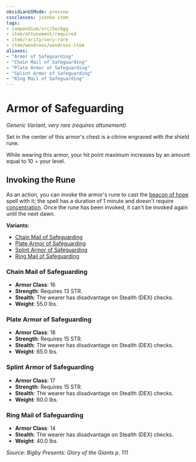 ```yaml
---
obsidianUIMode: preview
cssclasses: json5e-item
tags:
- compendium/src/5e/bgg
- item/attunement/required
- item/rarity/very-rare
- item/wondrous/wondrous-item
aliases: 
- "Armor of Safeguarding"
- "Chain Mail of Safeguarding"
- "Plate Armor of Safeguarding"
- "Splint Armor of Safeguarding"
- "Ring Mail of Safeguarding"
---
```

# Armor of Safeguarding
*Generic Variant, very rare (requires attunement)*  


Set in the center of this armor's chest is a citrine engraved with the shield rune.

While wearing this armor, your hit point maximum increases by an amount equal to 10 + your level.

## Invoking the Rune

As an action, you can invoke the armor's rune to cast the [beacon of hope](5E2014官方资源/spells/beacon-of-hope.md) spell with it; the spell has a duration of 1 minute and doesn't require [concentration](5E2014官方资源/规则/conditions.md#concentration). Once the rune has been invoked, it can't be invoked again until the next dawn.

**Variants**:
- [Chain Mail of Safeguarding](#Chain%20Mail%20of%20Safeguarding)
- [Plate Armor of Safeguarding](#Plate%20Armor%20of%20Safeguarding)
- [Splint Armor of Safeguarding](#Splint%20Armor%20of%20Safeguarding)
- [Ring Mail of Safeguarding](#Ring%20Mail%20of%20Safeguarding)

### Chain Mail of Safeguarding

- **Armor Class**: 16
- **Strength**: Requires 13 STR.
- **Stealth**: The wearer has disadvantage on Stealth (DEX) checks.
- **Weight**: 55.0 lbs.

### Plate Armor of Safeguarding

- **Armor Class**: 18
- **Strength**: Requires 15 STR.
- **Stealth**: The wearer has disadvantage on Stealth (DEX) checks.
- **Weight**: 65.0 lbs.

### Splint Armor of Safeguarding

- **Armor Class**: 17
- **Strength**: Requires 15 STR.
- **Stealth**: The wearer has disadvantage on Stealth (DEX) checks.
- **Weight**: 60.0 lbs.

### Ring Mail of Safeguarding

- **Armor Class**: 14
- **Stealth**: The wearer has disadvantage on Stealth (DEX) checks.
- **Weight**: 40.0 lbs.


*Source: Bigby Presents: Glory of the Giants p. 111*
